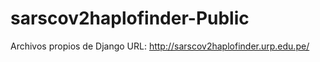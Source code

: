 # sarscov2haplofinder-Public
Archivos propios de Django
URL: http://sarscov2haplofinder.urp.edu.pe/
